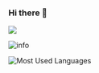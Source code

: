 ### Hi there 👋

![](https://komarev.com/ghpvc/?username=LittleHeroZZZX)


![info](https://github-readme-stats.vercel.app/api?username=LittleHeroZZZX&show_icons=true&count_private=true&hide=prs&theme=default_repocard)


![Most Used Languages](https://github-readme-stats.vercel.app/api/top-langs/?username=LittleHeroZZZX&theme=dark&layout=compact)

<!--
**LittleHeroZZZX/LittleHeroZZZX** is a ✨ _special_ ✨ repository because its `README.md` (this file) appears on your GitHub profile.

Here are some ideas to get you started:

- 🔭 I’m currently working on ...
- 🌱 I’m currently learning ...
- 👯 I’m looking to collaborate on ...
- 🤔 I’m looking for help with ...
- 💬 Ask me about ...
- 📫 How to reach me: ...
- 😄 Pronouns: ...
- ⚡ Fun fact: ...
-->

